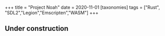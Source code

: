 +++
title = "Project Noah"
date = 2020-11-01
[taxonomies]
tags = ["Rust", "SDL2","Legion","Emscripten","WASM"]
+++
## Under construction